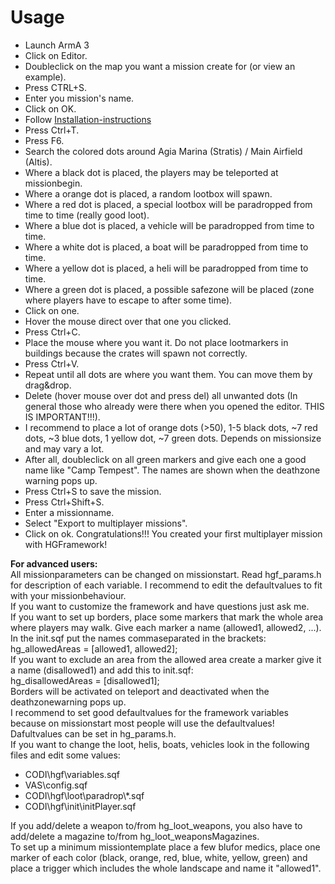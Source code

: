 # Usage
* Launch ArmA 3
* Click on Editor.
* Doubleclick on the map you want a mission create for (or view an example).
* Press CTRL+S.
* Enter you mission's name.
* Click on OK.
* Follow [Installation-instructions](INSTALLATION.md)
* Press Ctrl+T.
* Press F6.
* Search the colored dots around Agia Marina (Stratis) / Main Airfield (Altis).
* Where a black dot is placed, the players may be teleported at missionbegin.
* Where a orange dot is placed, a random lootbox will spawn.
* Where a red dot is placed, a special lootbox will be paradropped from time to time (really good loot).
* Where a blue dot is placed, a vehicle will be paradropped from time to time.
* Where a white dot is placed, a boat will be paradropped from time to time.
* Where a yellow dot is placed, a heli will be paradropped from time to time.
* Where a green dot is placed, a possible safezone will be placed (zone where players have to escape to after some time).
* Click on one.
* Hover the mouse direct over that one you clicked.
* Press Ctrl+C.
* Place the mouse where you want it. Do not place lootmarkers in buildings because the crates will spawn not correctly.
* Press Ctrl+V.
* Repeat until all dots are where you want them. You can move them by drag&drop.
* Delete (hover mouse over dot and press del) all unwanted dots (In general those who already were there when you opened the editor. THIS IS IMPORTANT!!!).
* I recommend to place a lot of orange dots (>50), 1-5 black dots, ~7 red dots, ~3 blue dots, 1 yellow dot, ~7 green dots. Depends on missionsize and may vary a lot.
* After all, doubleclick on all green markers and give each one a good name like "Camp Tempest". The names are shown when the deathzone warning pops up.
* Press Ctrl+S to save the mission.
* Press Ctrl+Shift+S.
* Enter a missionname.
* Select "Export to multiplayer missions".
* Click on ok.
Congratulations!!! You created your first multiplayer mission with HGFramework!

**For advanced users:**  
All missionparameters can be changed on missionstart. Read hgf_params.h for description of each variable. I recommend to edit the defaultvalues to fit with your missionbehaviour.  
If you want to customize the framework and have questions just ask me.  
If you want to set up borders, place some markers that mark the whole area where players may walk. Give each marker a name (allowed1, allowed2, ...). In the init.sqf put the names commaseparated in the brackets:  
hg_allowedAreas = [allowed1, allowed2];  
If you want to exclude an area from the allowed area create a marker give it a name (disallowed1) and add this to init.sqf:  
hg_disallowedAreas = [disallowed1];  
Borders will be activated on teleport and deactivated when the deathzonewarning pops up.  
I recommend to set good defaultvalues for the framework variables because on missionstart most people will use the defaultvalues! Dafultvalues can be set in hg_params.h.  
If you want to change the loot, helis, boats, vehicles look in the following files and edit some values:  
* CODI\hgf\variables.sqf
* VAS\config.sqf
* CODI\hgf\loot\paradrop\\*.sqf
* CODI\hgf\init\initPlayer.sqf

If you add/delete a weapon to/from hg_loot_weapons, you also have to add/delete a magazine to/from hg_loot_weaponsMagazines.  
To set up a minimum missiontemplate place a few blufor medics, place one marker of each color (black, orange, red, blue, white, yellow, green) and place a trigger which includes the whole landscape and name it "allowed1".